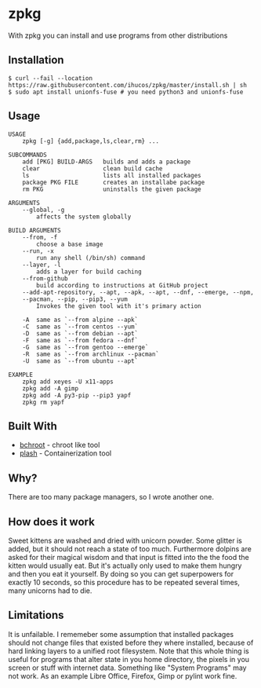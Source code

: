 
# zpkg
With zpkg you can install and use programs from other distributions


## Installation
```
$ curl --fail --location https://raw.githubusercontent.com/ihucos/zpkg/master/install.sh | sh
$ sudo apt install unionfs-fuse # you need python3 and unionfs-fuse
```

## Usage
```
USAGE
    zpkg [-g] {add,package,ls,clear,rm} ...

SUBCOMMANDS
    add [PKG] BUILD-ARGS   builds and adds a package
    clear                  clean build cache
    ls                     lists all installed packages
    package PKG FILE       creates an installabe package
    rm PKG                 uninstalls the given package

ARGUMENTS
    --global, -g
        affects the system globally

BUILD ARGUMENTS
    --from, -f
        choose a base image
    --run, -x
        run any shell (/bin/sh) command
    --layer, -l
        adds a layer for build caching
    --from-github
        build according to instructions at GitHub project
    --add-apt-repository, --apt, --apk, --apt, --dnf, --emerge, --npm,
    --pacman, --pip, --pip3, --yum
        Invokes the given tool with it's primary action

    -A  same as `--from alpine --apk`
    -C  same as `--from centos --yum`
    -D  same as `--from debian --apt`
    -F  same as `--from fedora --dnf`
    -G  same as `--from gentoo --emerge`
    -R  same as `--from archlinux --pacman`
    -U  same as `--from ubuntu --apt`

EXAMPLE
    zpkg add xeyes -U x11-apps
    zpkg add -A gimp
    zpkg add -A py3-pip --pip3 yapf
    zpkg rm yapf
```
## Built With

* [bchroot](https://github.com/ihucos/bchroot) - chroot like tool
* [plash](https://github.com/ihucos/plash) - Containerization tool

## Why?
There are too many package managers, so I wrote another one.

## How does it work
Sweet kittens are washed and dried with unicorn powder. Some glitter is added, but it should not reach a state of too much. Furthermore dolpins are asked for their magical wisdom and that input is fitted into the the food the kitten would usually eat. But it's actually only used to make them hungry and then you eat it yourself. By doing so you can get superpowers for exactly 10 seconds, so this procedure has to be repeated several times, many unicorns had to die.

## Limitations
It is unfailable. I rememeber some assumption that installed packages should not change files that existed before they where installed, because of hard linking layers to a unified root filesystem. Note that this whole thing is useful for programs that alter state in you home directory, the pixels in you screen or stuff with internet data. Something like "System Programs" may not work. As an example Libre Office, Firefox, Gimp or pylint work fine.
